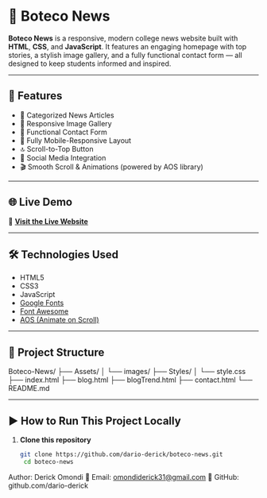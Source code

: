 # 📰 Boteco News

**Boteco News** is a responsive, modern college news website built with **HTML**, **CSS**, and **JavaScript**. It features an engaging homepage with top stories, a stylish image gallery, and a fully functional contact form — all designed to keep students informed and inspired.

---

## 🚀 Features

- 📰 Categorized News Articles  
- 📸 Responsive Image Gallery  
- 📧 Functional Contact Form  
- 📱 Fully Mobile-Responsive Layout  
- 🔝 Scroll-to-Top Button  
- 🔗 Social Media Integration  
- 🎬 Smooth Scroll & Animations (powered by AOS library)

---

## 🌐 Live Demo

🎯 [**Visit the Live Website**](https://boteco-news-center.vercel.app/)

---

## 🛠️ Technologies Used

- HTML5  
- CSS3  
- JavaScript  
- [Google Fonts](https://fonts.google.com)  
- [Font Awesome](https://fontawesome.com)  
- [AOS (Animate on Scroll)](https://michalsnik.github.io/aos/)

---

## 📁 Project Structure

Boteco-News/
├── Assets/
│ └── images/
├── Styles/
│ └── style.css
├── index.html
├── blog.html
├── blogTrend.html
├── contact.html
└── README.md


---

## ▶️ How to Run This Project Locally

1. **Clone this repository**
   ```bash
   git clone https://github.com/dario-derick/boteco-news.git
    cd boteco-news
Author: Derick Omondi
📧 Email: omondiderick31@gmail.com
🐙 GitHub: github.com/dario-derick

